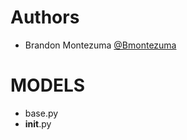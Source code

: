 # Authors

- Brandon Montezuma [@Bmontezuma](https://github.com/Bmontezuma)

# MODELS

- base.py
- __init__.py

